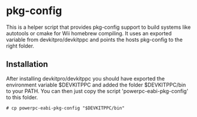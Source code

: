 pkg-config
==========

This is a helper script that provides pkg-config support to build systems like
autotools or cmake for Wii homebrew compiling. It uses an exported variable
from devkitpro/devkitppc and points the hosts pkg-config to the right folder.


Installation
------------

After installing devkitpro/devkitppc you should have exported the environment
variable $DEVKITPPC and added the folder $DEVKITPPC/bin to your PATH. You can
then just copy the script 'powerpc-eabi-pkg-config' to this folder.

```
# cp powerpc-eabi-pkg-config "$DEVKITPPC/bin"
```
